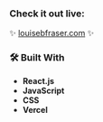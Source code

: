 ### Check it out live:

✨ <a href="https://www.louisebfraser.com" target="_blank">louisebfraser.com</a> ✨ 

### 🛠 Built With
- **React.js**
- **JavaScript** 
- **CSS**
- **Vercel**
